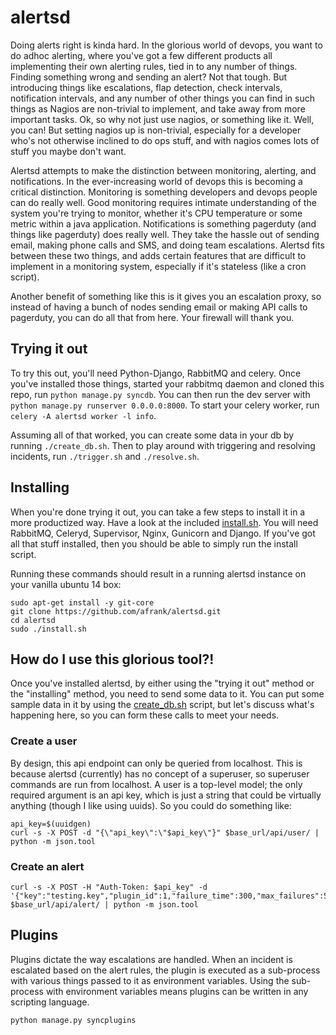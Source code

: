 # alertsd

Doing alerts right is kinda hard. In the glorious world of devops, you want to do adhoc alerting, where you've got a few different products all implementing their own alerting rules, tied in to any number of things. Finding something wrong and sending an alert? Not that tough. But introducing things like escalations, flap detection, check intervals, notification intervals, and any number of other things you can find in such things as Nagios are non-trivial to implement, and take away from more important tasks. Ok, so why not just use nagios, or something like it. Well, you can! But setting nagios up is non-trivial, especially for a developer who's not otherwise inclined to do ops stuff, and with nagios comes lots of stuff you maybe don't want.

Alertsd attempts to make the distinction between monitoring, alerting, and notifications. In the ever-increasing world of devops this is becoming a critical distinction. Monitoring is something developers and devops people can do really well. Good monitoring requires intimate understanding of the system you're trying to monitor, whether it's CPU temperature or some metric within a java application. Notifications is something pagerduty (and things like pagerduty) does really well. They take the hassle out of sending email, making phone calls and SMS, and doing team escalations. Alertsd fits between these two things, and adds certain features that are difficult to implement in a monitoring system, especially if it's stateless (like a cron script).

Another benefit of something like this is it gives you an escalation proxy, so instead of having a bunch of nodes sending email or making API calls to pagerduty, you can do all that from here. Your firewall will thank you.

## Trying it out

To try this out, you'll need Python-Django, RabbitMQ and celery. Once you've installed those things, started your rabbitmq daemon and cloned this repo, run ```python manage.py syncdb```. You can then run the dev server with ```python manage.py runserver 0.0.0.0:8000```. To start your celery worker, run ```celery -A alertsd worker -l info```.

Assuming all of that worked, you can create some data in your db by running ```./create_db.sh```. Then to play around with triggering and resolving incidents, run ```./trigger.sh``` and ```./resolve.sh```.

## Installing

When you're done trying it out, you can take a few steps to install it in a more productized way. Have a look at the included [install.sh](install.sh). You will need RabbitMQ, Celeryd, Supervisor, Nginx, Gunicorn and Django. If you've got all that stuff installed, then you should be able to simply run the install script. 

Running these commands should result in a running alertsd instance on your vanilla ubuntu 14 box:
```
sudo apt-get install -y git-core
git clone https://github.com/afrank/alertsd.git
cd alertsd
sudo ./install.sh
```

## How do I use this glorious tool?!

Once you've installed alertsd, by either using the "trying it out" method or the "installing" method, you need to send some data to it. You can put some sample data in it by using the [create_db.sh](create_db.sh) script, but let's discuss what's happening here, so you can form these calls to meet your needs. 

### Create a user

By design, this api endpoint can only be queried from localhost. This is because alertsd (currently) has no concept of a superuser, so superuser commands are run from localhost. A user is a top-level model; the only required argument is an api key, which is just a string that could be virtually anything (though I like using uuids). So you could do something like:
```
api_key=$(uuidgen)
curl -s -X POST -d "{\"api_key\":\"$api_key\"}" $base_url/api/user/ | python -m json.tool
```

### Create an alert
```
curl -s -X POST -H "Auth-Token: $api_key" -d '{"key":"testing.key","plugin_id":1,"failure_time":300,"max_failures":5,"failure_expiration":60}' $base_url/api/alert/ | python -m json.tool
```

## Plugins
Plugins dictate the way escalations are handled. When an incident is escalated based on the alert rules, the plugin is executed as a sub-process with various things passed to it as environment variables. Using the sub-process with environment variables means plugins can be written in any scripting language.

```python manage.py syncplugins```


